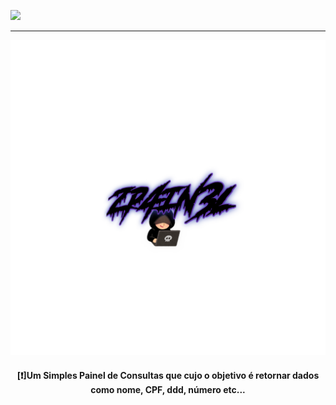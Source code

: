 <p><img src="https://camo.githubusercontent.com/71b837571c48af3aa60a73dbc9d5936aa359d78efbfa8a6743cbbbc16b80ef4d/68747470733a2f2f63646e2e646973636f72646170702e636f6d2f6174746163686d656e74732f3830353930323039333930363630383138362f3830353931333937323533353539303932322f74656e6f722e676966" /></p>
<hr />
<div style="text-align:center;">
  <img src="20211201_221730.png" height="50%" width="100%" />
</div>
<div style="text-align:center;">
  <h4>[❗]Um Simples Painel de Consultas que cujo o objetivo é retornar dados como nome, CPF, ddd, número etc...</h4>
  <h3>
</div>
